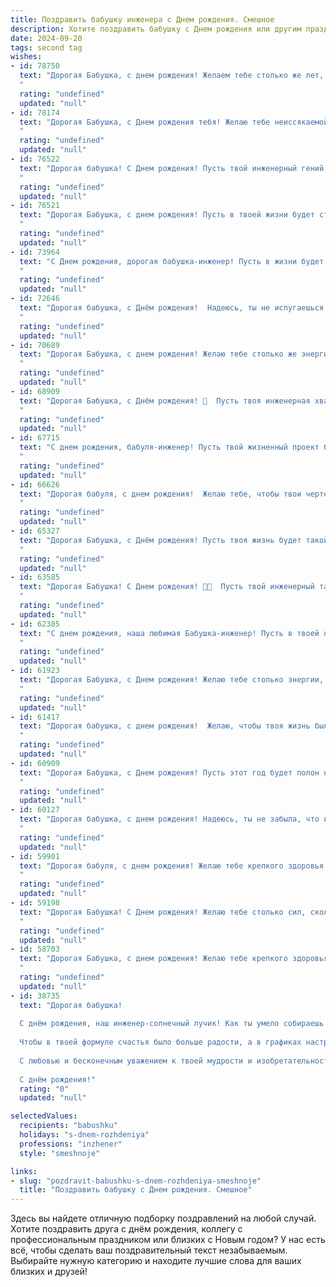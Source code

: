 ```yaml
---
title: Поздравить бабушку инженера c Днем рождения. Смешное
description: Хотите поздравить бабушку c Днем рождения или другим праздником? Наш ИИ создаст незабываемое поздравление, а вы обязательно выделитесь среди других.  
date: 2024-09-20
tags: second tag
wishes:
- id: 78750
  text: "Дорогая Бабушка, с днем рождения! Желаем тебе столько же лет, сколько ты придумала технических решений за свою жизнь — и чтобы все они работали без сбоев! 🥳
  "
  rating: "undefined"
  updated: "null"
- id: 78174
  text: "Дорогая Бабушка, с Днем рождения тебя! Желаю тебе неиссякаемой энергии, чтобы ты могла строить дома из кубиков LEGO, не уставая, и создавать умные машины, которые бы готовили тебе самые вкусные торты! 🎉🎂
  "
  rating: "undefined"
  updated: "null"
- id: 76522
  text: "Дорогая бабушка! С Днем рождения! Пусть твой инженерный гений продолжает творить чудеса, а твоя молодость никогда не заканчивается! 🎉  Пусть все вокруг тебя работает безотказно, как лучшие творения твоих рук! 🧰  😁
  "
  rating: "undefined"
  updated: "null"
- id: 76521
  text: "Дорогая Бабушка, с днем рождения! Пусть в твоей жизни будет столько же винтиков и гаек, сколько ты построила мостов, зданий и железных дорог! 🥳🎉
  "
  rating: "undefined"
  updated: "null"
- id: 73964
  text: "С Днем рождения, дорогая бабушка-инженер! Пусть в жизни будет как в проектах - все точно, надежно и без переделок! 😜
  "
  rating: "undefined"
  updated: "null"
- id: 72646
  text: "Дорогая бабушка, с Днём рождения!  Надеюсь, ты не испугаешься, если скажу, что ты - настоящая инженерная гениальность? 😅  Всю жизнь проектировала уют в доме,  а  от твоих вкусных пирогов  всё просто взлетает на небеса! 🍰
  "
  rating: "undefined"
  updated: "null"
- id: 70689
  text: "Дорогая Бабушка, с днем рождения! Желаю тебе столько же энергии, сколько у тебя было в молодости, когда ты строгала чертежи, как по маслу! Пусть твой день рождения будет таким же захватывающим, как твоя инженерная деятельность!
  "
  rating: "undefined"
  updated: "null"
- id: 68909
  text: "Дорогая Бабушка, с Днём рождения! 🥳  Пусть твоя инженерная хватка помогает тебе решать самые сложные задачи, а креативность расцветает, как прекрасный сад! 🎉  Желаем тебе ещё больше жизненного  \"эврики\" и чтобы все твои изобретения приносили только радость! 😉
  "
  rating: "undefined"
  updated: "null"
- id: 67715
  text: "С днем рождения, бабуля-инженер! Пусть твой жизненный проект будет полон ярких деталей, а фундамент – крепок, как твоё инженерное образование! 😉🎉
  "
  rating: "undefined"
  updated: "null"
- id: 66626
  text: "Дорогая бабуля, с днем рождения!  Желаю тебе, чтобы твои чертежи жизни были полны креативных идей, а твоей жизни -  только прочных фундаментов и  крепких конструкций. Пусть все трудности  быстро \"сдаются\" тебе в проекте \"Счастье\", а повод для улыбки будет  более долговечным, чем  последний шедевр твоей инженерной мысли!
  "
  rating: "undefined"
  updated: "null"
- id: 65327
  text: "Дорогая Бабушка, с Днём рождения! Пусть твоя жизнь будет такой же яркой и изобретательной, как твоё инженерное мышление! Желаем тебе, чтобы все твои проекты были успешными, а проблемы решались с легкостью, как ты решаешь задачки по физике! 🎉🎂🥳
  "
  rating: "undefined"
  updated: "null"
- id: 63585
  text: "Дорогая Бабушка! С Днем рождения! 🎂🎉  Пусть твой инженерный талант никогда не иссякнет, а все твои творения будут такими же прочными, как фундамент твоего оптимизма! 😉
  "
  rating: "undefined"
  updated: "null"
- id: 62385
  text: "С днем рождения, наша любимая Бабушка-инженер! Пусть в твоей жизни все будет так же четко, как твои инженерные расчеты - только с большим количеством приятных сюрпризов и без необходимости решать хитрые задачи!
  "
  rating: "undefined"
  updated: "null"
- id: 61923
  text: "Дорогая Бабушка, с Днем рождения! Желаю тебе столько энергии, сколько хватит на то, чтобы построить еще один мост, и столько оптимизма, сколько нужно, чтобы придумать проект для летающего автомобиля! 😉  Будь здорова, любима и окружена заботой, как в твоих самых смелых инженерных проектах!
  "
  rating: "undefined"
  updated: "null"
- id: 61417
  text: "Дорогая бабушка, с днем рождения!  Желаю, чтобы твоя жизнь была полна  таких же ярких идей, как твои инженерные решения! Пусть каждый день будет  интересным, как новые чертежи,  и пусть  здоровье будет крепким, как  бетонный фундамент твоей  жизни!
  "
  rating: "undefined"
  updated: "null"
- id: 60909
  text: "Дорогая Бабушка, с Днем рождения! Пусть этот год будет полон не только радости и смеха, но и новых инженерных прорывов - например, изобретения вечного двигателя, который будет мыть посуду и печь пироги! 🎉🎂
  "
  rating: "undefined"
  updated: "null"
- id: 60127
  text: "Дорогая бабушка, с днем рождения! Надеюсь, ты не забыла, что в твоем возрасте уже пора переходить на новую версию \"бабушки\".  Новая версия — это  умная, современная бабушка, которая умеет пользоваться вай-фаем и знает, что такое тик-ток!  🥳 Но главное —  ты остаешься  такой же классной бабушкой-инженером, которая умеет починить все, что сломалось, и все же —  с днем рождения тебя, любимая! 🎂
  "
  rating: "undefined"
  updated: "null"
- id: 59901
  text: "Дорогая бабуля, с днем рождения! Желаю тебе крепкого здоровья, чтобы ты могла и дальше проектировать и строить свои гениальные планы на будущее!  😂  Пусть в твоей жизни будет столько же позитивной энергии, сколько вольт в твоих проектах! 🎉
  "
  rating: "undefined"
  updated: "null"
- id: 59198
  text: "Дорогая Бабушка! С Днем рождения! Желаю тебе столько сил, сколько у тебя было на первом курсе института, столько креативности, сколько было в твоих проектах, и столько же оптимизма, сколько понадобилось, чтобы получить диплом инженера! Пусть жизнь будет полна не только винтиков и гаек, но и радости, тепла и улыбок!
  "
  rating: "undefined"
  updated: "null"
- id: 58703
  text: "Дорогая Бабушка, с днем рождения! Желаю тебе крепкого здоровья, чтобы ты могла продолжать строить мосты (а также и других инженерных творений) ещё много-много лет!  Пусть твоя жизнь будет полна ярких впечатлений, как искры от сварки, и оптимизма, как у хорошего инженера перед успешным проектом! 🥳
  "
  rating: "undefined"
  updated: "null"
- id: 38735
  text: "Дорогая бабушка!
  
  С днём рождения, наш инженер-солнечный лучик! Как ты умело собираешь нас, свою семью, как сложный механизм! Пусть в жизни твоей всегда будут только положительные детали, а все болтики злободневных забот закручиваются с лёгкостью и радостью!
  
  Чтобы в твоей формуле счастья было больше радости, а в графиках настроения — лишь восходящие линии! Желаем, чтобы каждый день был, как твой любимый настольный прибор, — с яркими кнопками, которые заставляют улыбаться!
  
  С любовью и бесконечным уважением к твоей мудрости и изобретательности, мы поздравляем тебя! Пусть к твоим 100 годам профессия инженера станет крайне уникальной и предметом национального гордости — ведь ты творишь чудеса даже не отходя от своих любимых рецептов!
  
  С днём рождения!"
  rating: "0"
  updated: "null"

selectedValues:
  recipients: "babushku"
  holidays: "s-dnem-rozhdeniya"
  professions: "inzhener"
  style: "smeshnoje"

links:
- slug: "pozdravit-babushku-s-dnem-rozhdeniya-smeshnoje"
  title: "Поздравить бабушку c Днем рождения. Смешное"
---
```


Здесь вы найдете отличную подборку поздравлений на любой случай. 
Хотите поздравить друга с днём рождения, коллегу с профессиональным праздником или близких с Новым годом? У нас есть всё, чтобы сделать ваш поздравительный текст незабываемым. Выбирайте нужную категорию и находите лучшие слова для ваших близких и друзей!
